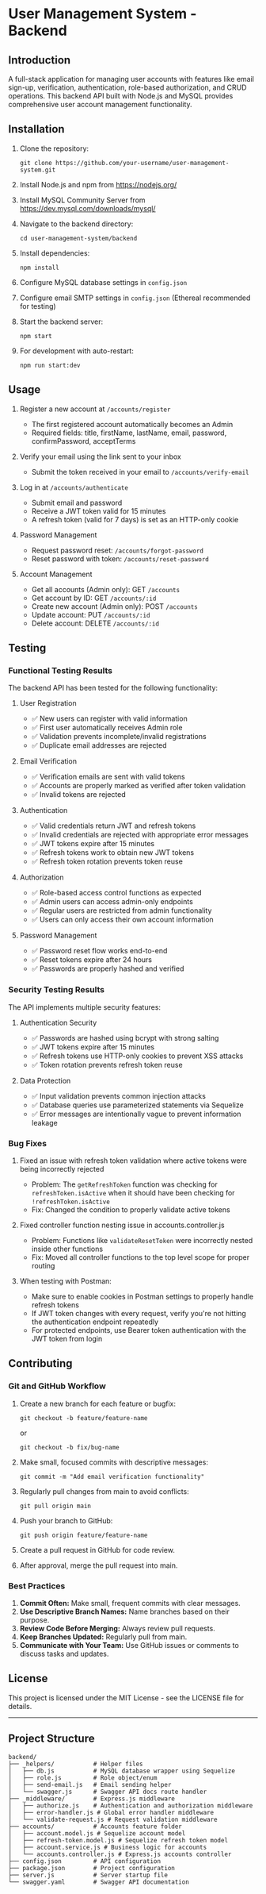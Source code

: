 # User Management System - Backend

## Introduction
A full-stack application for managing user accounts with features like email sign-up, verification, authentication, role-based authorization, and CRUD operations. This backend API built with Node.js and MySQL provides comprehensive user account management functionality.

## Installation
1. Clone the repository:
   ```
   git clone https://github.com/your-username/user-management-system.git
   ```

2. Install Node.js and npm from https://nodejs.org/

3. Install MySQL Community Server from https://dev.mysql.com/downloads/mysql/

4. Navigate to the backend directory:
   ```
   cd user-management-system/backend
   ```

5. Install dependencies:
   ```
   npm install
   ```

6. Configure MySQL database settings in `config.json`

7. Configure email SMTP settings in `config.json` (Ethereal recommended for testing)

8. Start the backend server:
   ```
   npm start
   ```

9. For development with auto-restart:
   ```
   npm run start:dev
   ```

## Usage
1. Register a new account at `/accounts/register`
   - The first registered account automatically becomes an Admin
   - Required fields: title, firstName, lastName, email, password, confirmPassword, acceptTerms

2. Verify your email using the link sent to your inbox
   - Submit the token received in your email to `/accounts/verify-email`

3. Log in at `/accounts/authenticate`
   - Submit email and password
   - Receive a JWT token valid for 15 minutes
   - A refresh token (valid for 7 days) is set as an HTTP-only cookie

4. Password Management
   - Request password reset: `/accounts/forgot-password`
   - Reset password with token: `/accounts/reset-password`

5. Account Management
   - Get all accounts (Admin only): GET `/accounts`
   - Get account by ID: GET `/accounts/:id`
   - Create new account (Admin only): POST `/accounts`
   - Update account: PUT `/accounts/:id`
   - Delete account: DELETE `/accounts/:id`

## Testing
### Functional Testing Results
The backend API has been tested for the following functionality:

1. User Registration
   - ✅ New users can register with valid information
   - ✅ First user automatically receives Admin role
   - ✅ Validation prevents incomplete/invalid registrations
   - ✅ Duplicate email addresses are rejected

2. Email Verification
   - ✅ Verification emails are sent with valid tokens
   - ✅ Accounts are properly marked as verified after token validation
   - ✅ Invalid tokens are rejected

3. Authentication
   - ✅ Valid credentials return JWT and refresh tokens
   - ✅ Invalid credentials are rejected with appropriate error messages
   - ✅ JWT tokens expire after 15 minutes
   - ✅ Refresh tokens work to obtain new JWT tokens
   - ✅ Refresh token rotation prevents token reuse

4. Authorization
   - ✅ Role-based access control functions as expected
   - ✅ Admin users can access admin-only endpoints
   - ✅ Regular users are restricted from admin functionality
   - ✅ Users can only access their own account information

5. Password Management
   - ✅ Password reset flow works end-to-end
   - ✅ Reset tokens expire after 24 hours
   - ✅ Passwords are properly hashed and verified

### Security Testing Results
The API implements multiple security features:

1. Authentication Security
   - ✅ Passwords are hashed using bcrypt with strong salting
   - ✅ JWT tokens expire after 15 minutes
   - ✅ Refresh tokens use HTTP-only cookies to prevent XSS attacks
   - ✅ Token rotation prevents refresh token reuse

2. Data Protection
   - ✅ Input validation prevents common injection attacks
   - ✅ Database queries use parameterized statements via Sequelize
   - ✅ Error messages are intentionally vague to prevent information leakage

### Bug Fixes
1. Fixed an issue with refresh token validation where active tokens were being incorrectly rejected
   - Problem: The `getRefreshToken` function was checking for `refreshToken.isActive` when it should have been checking for `!refreshToken.isActive`
   - Fix: Changed the condition to properly validate active tokens
   
2. Fixed controller function nesting issue in accounts.controller.js
   - Problem: Functions like `validateResetToken` were incorrectly nested inside other functions
   - Fix: Moved all controller functions to the top level scope for proper routing

3. When testing with Postman:
   - Make sure to enable cookies in Postman settings to properly handle refresh tokens
   - If JWT token changes with every request, verify you're not hitting the authentication endpoint repeatedly
   - For protected endpoints, use Bearer token authentication with the JWT token from login

## Contributing
### Git and GitHub Workflow
1. Create a new branch for each feature or bugfix:
   ```
   git checkout -b feature/feature-name
   ```
   or
   ```
   git checkout -b fix/bug-name
   ```

2. Make small, focused commits with descriptive messages:
   ```
   git commit -m "Add email verification functionality"
   ```

3. Regularly pull changes from main to avoid conflicts:
   ```
   git pull origin main
   ```

4. Push your branch to GitHub:
   ```
   git push origin feature/feature-name
   ```

5. Create a pull request in GitHub for code review.

6. After approval, merge the pull request into main.

### Best Practices
1. **Commit Often:** Make small, frequent commits with clear messages.
2. **Use Descriptive Branch Names:** Name branches based on their purpose.
3. **Review Code Before Merging:** Always review pull requests.
4. **Keep Branches Updated:** Regularly pull from main.
5. **Communicate with Your Team:** Use GitHub issues or comments to discuss tasks and updates.

## License
This project is licensed under the MIT License - see the LICENSE file for details.

---

## Project Structure
```
backend/
├── _helpers/           # Helper files
│   ├── db.js           # MySQL database wrapper using Sequelize
│   ├── role.js         # Role object/enum
│   ├── send-email.js   # Email sending helper
│   └── swagger.js      # Swagger API docs route handler
├── _middleware/        # Express.js middleware
│   ├── authorize.js    # Authentication and authorization middleware
│   ├── error-handler.js # Global error handler middleware
│   └── validate-request.js # Request validation middleware
├── accounts/           # Accounts feature folder
│   ├── account.model.js # Sequelize account model
│   ├── refresh-token.model.js # Sequelize refresh token model
│   ├── account.service.js # Business logic for accounts
│   └── accounts.controller.js # Express.js accounts controller
├── config.json         # API configuration
├── package.json        # Project configuration
├── server.js           # Server startup file
└── swagger.yaml        # Swagger API documentation
```